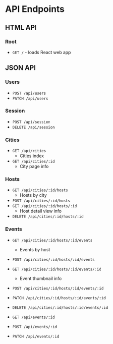 # API Endpoints

## HTML API

### Root

- `GET /` - loads React web app

## JSON API

### Users

- `POST /api/users`
- `PATCH /api/users`

### Session

- `POST /api/session`
- `DELETE /api/session`

### Cities

- `GET /api/cities`
  - Cities index
- `GET /api/cities/:id`
  - City page info

### Hosts

- `GET /api/cities/:id/hosts`
  - Hosts by city
- `POST /api/cities/:id/hosts`
- `GET /api/cities/:id/hosts/:id`
  - Host detail view info
- `DELETE /api/cities/:id/hosts/:id`

### Events

- `GET /api/cities/:id/hosts/:id/events`
  - Events by host
- `POST /api/cities/:id/hosts/:id/events`
- `GET /api/cities/:id/hosts/:id/events/:id`
  - Event thumbnail info
- `POST /api/cities/:id/hosts/:id/events/:id`
- `PATCH /api/cities/:id/hosts/:id/events/:id`
- `DELETE /api/cities/:id/hosts/:id/events/:id`

- `GET /api/events/:id`
- `POST /api/events/:id`
- `PATCH /api/events/:id`
